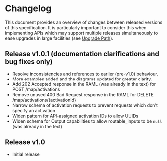 # Changelog

This document provides an overview of changes between released versions of this specification. It is particularly important to consider this when implementing APIs which may support multiple releases simultaneously to ease upgrades in large facilities (see [Upgrade Path](docs/5.0.%20Upgrade%20Path.md)).

## Release v1.0.1 (documentation clarifications and bug fixes only)

* Resolve inconsistencies and references to earlier (pre-v1.0) behaviour.
* More examples added and the diagrams updated for greater clarity.
* Add 202 Accepted response in the RAML (was already in the text) for POST /map/activations
* Remove unused 400 Bad Request response in the RAML for DELETE /map/activations/{activationId}
* Narrow schema of activation requests to prevent requests which don't specify an activation
* Widen pattern for API-assigned activation IDs to allow UUIDs
* Widen schema for Output capabilities to allow routable_inputs to be `null` (was already in the text)

## Release v1.0

* Initial release
